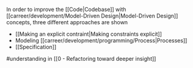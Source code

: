 In order to improve the [[Code|Codebase]] with [[carreer/development/Model-Driven Design|Model-Driven Design]] concepts, three different approaches are shown
- [[Making an explicit contraint|Making constraints explicit]]
- Modeling [[carreer/development/programming/Process|Processes]]
- [[Specification]]

#understanding in [[0 - Refactoring toward deeper insight]]